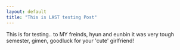 ```yaml
---
layout: default
title: "This is LAST testing Post"
---
```


This is for testing..
to MY freinds, hyun and eunbin 
it was very tough semester,
gimen, goodluck for your 'cute' girlfriend!
